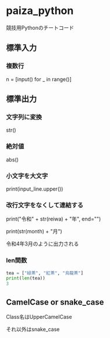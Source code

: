 # paiza_python
競技用Pythonのチートコード

## 標準入力
### 複数行
n = [input() for _ in range()]

## 標準出力
### 文字列に変換
str() 

### 絶対値
abs()

### 小文字を大文字
print(input_line.upper())

### 改行文字をなくして連結する
print("令和" + str(reiwa) + "年", end="")

print(str(month) + "月")

令和4年3月のように出力される

### len関数
```python
tea = ["緑茶", "紅茶", "烏龍茶"]
print(len(tea))
3
```

## CamelCase or snake_case
Class名はUpperCamelCase

それ以外はsnake_case